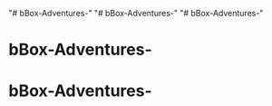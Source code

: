 "# bBox-Adventures-" 
"# bBox-Adventures-" 
"# bBox-Adventures-" 
# bBox-Adventures-
# bBox-Adventures-
